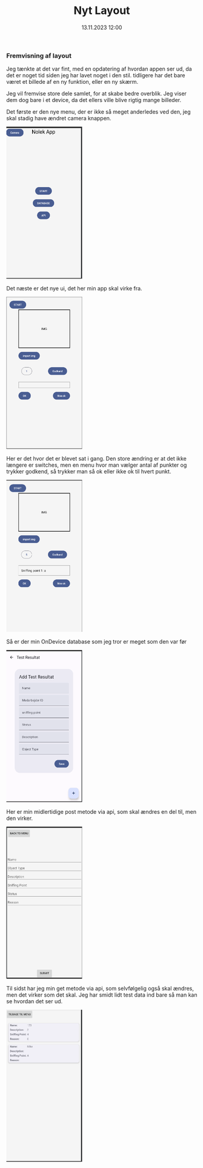 ﻿---
title: Nyt Layout
date: 13.11.2023 12:00
categories: [Appudvikling]
tags: [nolek,projekt,appudvikling,prototype]
---

### Fremvisning af layout

Jeg tænkte at det var fint, med en opdatering af hvordan appen ser ud, da det er noget tid siden jeg har lavet noget i den stil.
tidligere har det bare været et billede af en ny funktion, eller en ny skærm.

Jeg vil fremvise store dele samlet, for at skabe bedre overblik.
Jeg viser dem dog bare i et device, da det ellers ville blive rigtig mange billeder.

Det første er den nye menu, der er ikke så meget anderledes ved den, jeg skal stadig have ændret camera knappen.

<div style="text-align: left">
  <img src="/assets/images/NyMenu.png" alt="Something went wrong loading the image." width="200" height="400"/>
</div>

Det næste er det nye ui, det her min app skal virke fra.

<div style="text-align: left">
  <img src="/assets/images/NyUI.png" alt="Something went wrong loading the image." width="200" height="400"/>
</div>

Her er det hvor det er blevet sat i gang. Den store ændring er at det ikke længere er switches, 
men en menu hvor man vælger antal af punkter og trykker godkend, så trykker man så ok eller ikke ok til hvert punkt.

<div style="text-align: left">
  <img src="/assets/images/NyUiiBrug.png" alt="Something went wrong loading the image." width="200" height="400"/>
</div>

Så er der min OnDevice database som jeg tror er meget som den var før

<div style="text-align: left">
  <img src="/assets/images/DatabaseMedDeviceSync.png" alt="Something went wrong loading the image." width="200" height="400"/>
</div>

Her er min midlertidige post metode via api, som skal ændres en del til, men den virker.

<div style="text-align: left">
  <img src="/assets/images/MidlertidigPostMetode.png" alt="Something went wrong loading the image." width="200" height="400"/>
</div>

Til sidst har jeg min get metode via api, som selvfølgelig også skal ændres, men det virker som det skal. 
Jeg har smidt lidt test data ind bare så man kan se hvordan det ser ud.

<div style="text-align: left">
  <img src="/assets/images/GetMetode.png" alt="Something went wrong loading the image." width="200" height="400"/>
</div>

